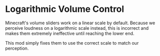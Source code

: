 # Logarithmic Volume Control

Minecraft's volume sliders work on a linear scale by default. Because we perceive loudness on a logarithmic scale instead, this is incorrect and makes them extremely ineffective until reaching the lower end.

This mod simply fixes them to use the correct scale to match our perception.
